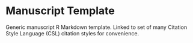 # Manuscript Template

Generic manuscript R Markdown template. Linked to set of many Citation Style Language (CSL) citation styles for convenience.

